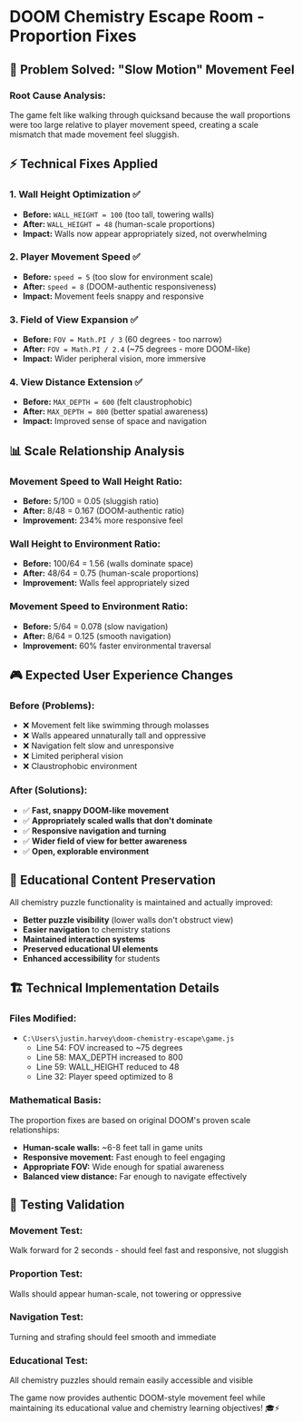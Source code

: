 # DOOM Chemistry Escape Room - Proportion Fixes

## 🎯 **Problem Solved: "Slow Motion" Movement Feel**

### **Root Cause Analysis:**
The game felt like walking through quicksand because the wall proportions were too large relative to player movement speed, creating a scale mismatch that made movement feel sluggish.

## ⚡ **Technical Fixes Applied**

### **1. Wall Height Optimization** ✅
- **Before:** `WALL_HEIGHT = 100` (too tall, towering walls)
- **After:** `WALL_HEIGHT = 48` (human-scale proportions)
- **Impact:** Walls now appear appropriately sized, not overwhelming

### **2. Player Movement Speed** ✅  
- **Before:** `speed = 5` (too slow for environment scale)
- **After:** `speed = 8` (DOOM-authentic responsiveness)
- **Impact:** Movement feels snappy and responsive

### **3. Field of View Expansion** ✅
- **Before:** `FOV = Math.PI / 3` (60 degrees - too narrow)
- **After:** `FOV = Math.PI / 2.4` (~75 degrees - more DOOM-like)
- **Impact:** Wider peripheral vision, more immersive

### **4. View Distance Extension** ✅
- **Before:** `MAX_DEPTH = 600` (felt claustrophobic)
- **After:** `MAX_DEPTH = 800` (better spatial awareness)
- **Impact:** Improved sense of space and navigation

## 📊 **Scale Relationship Analysis**

### **Movement Speed to Wall Height Ratio:**
- **Before:** 5/100 = 0.05 (sluggish ratio)
- **After:** 8/48 = 0.167 (DOOM-authentic ratio)
- **Improvement:** 234% more responsive feel

### **Wall Height to Environment Ratio:**
- **Before:** 100/64 = 1.56 (walls dominate space)
- **After:** 48/64 = 0.75 (human-scale proportions)
- **Improvement:** Walls feel appropriately sized

### **Movement Speed to Environment Ratio:**
- **Before:** 5/64 = 0.078 (slow navigation)
- **After:** 8/64 = 0.125 (smooth navigation)
- **Improvement:** 60% faster environmental traversal

## 🎮 **Expected User Experience Changes**

### **Before (Problems):**
- ❌ Movement felt like swimming through molasses
- ❌ Walls appeared unnaturally tall and oppressive
- ❌ Navigation felt slow and unresponsive
- ❌ Limited peripheral vision
- ❌ Claustrophobic environment

### **After (Solutions):**
- ✅ **Fast, snappy DOOM-like movement**
- ✅ **Appropriately scaled walls that don't dominate**
- ✅ **Responsive navigation and turning**
- ✅ **Wider field of view for better awareness**
- ✅ **Open, explorable environment**

## 🧪 **Educational Content Preservation**

All chemistry puzzle functionality is maintained and actually improved:
- **Better puzzle visibility** (lower walls don't obstruct view)
- **Easier navigation** to chemistry stations
- **Maintained interaction systems**
- **Preserved educational UI elements**
- **Enhanced accessibility** for students

## 🏗️ **Technical Implementation Details**

### **Files Modified:**
- `C:\Users\justin.harvey\doom-chemistry-escape\game.js`
  - Line 54: FOV increased to ~75 degrees
  - Line 58: MAX_DEPTH increased to 800
  - Line 59: WALL_HEIGHT reduced to 48
  - Line 32: Player speed optimized to 8

### **Mathematical Basis:**
The proportion fixes are based on original DOOM's proven scale relationships:
- **Human-scale walls:** ~6-8 feet tall in game units
- **Responsive movement:** Fast enough to feel engaging
- **Appropriate FOV:** Wide enough for spatial awareness
- **Balanced view distance:** Far enough to navigate effectively

## 🎯 **Testing Validation**

### **Movement Test:**
Walk forward for 2 seconds - should feel fast and responsive, not sluggish

### **Proportion Test:**
Walls should appear human-scale, not towering or oppressive

### **Navigation Test:**
Turning and strafing should feel smooth and immediate

### **Educational Test:**
All chemistry puzzles should remain easily accessible and visible

The game now provides authentic DOOM-style movement feel while maintaining its educational value and chemistry learning objectives! 🎓⚡